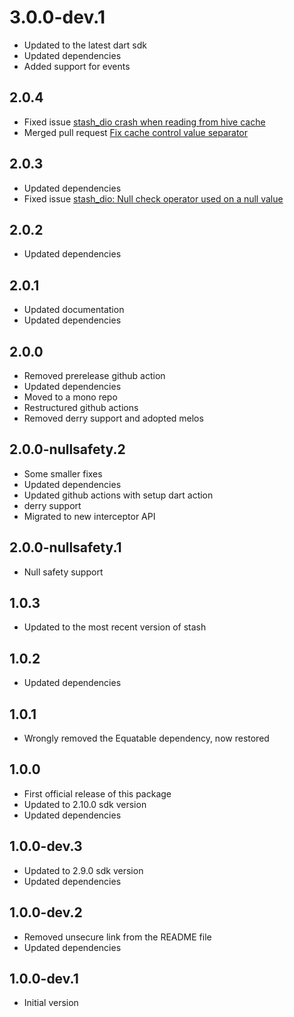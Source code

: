 # 3.0.0-dev.1

- Updated to the latest dart sdk
- Updated dependencies
- Added support for events

## 2.0.4

- Fixed issue [stash_dio crash when reading from hive cache](https://github.com/ivoleitao/stash/issues/9)
- Merged pull request [Fix cache control value separator](https://github.com/ivoleitao/stash/pull/10)

## 2.0.3

- Updated dependencies
- Fixed issue [stash_dio: Null check operator used on a null value](https://github.com/ivoleitao/stash/issues/8)

## 2.0.2

- Updated dependencies

## 2.0.1

- Updated documentation
- Updated dependencies

## 2.0.0

- Removed prerelease github action
- Updated dependencies
- Moved to a mono repo
- Restructured github actions
- Removed derry support and adopted melos

## 2.0.0-nullsafety.2

- Some smaller fixes
- Updated dependencies
- Updated github actions with setup dart action
- derry support
- Migrated to new interceptor API

## 2.0.0-nullsafety.1

- Null safety support

## 1.0.3

- Updated to the most recent version of stash

## 1.0.2

- Updated dependencies

## 1.0.1

- Wrongly removed the Equatable dependency, now restored

## 1.0.0

- First official release of this package
- Updated to 2.10.0 sdk version
- Updated dependencies

## 1.0.0-dev.3

- Updated to 2.9.0 sdk version
- Updated dependencies

## 1.0.0-dev.2

- Removed unsecure link from the README file
- Updated dependencies

## 1.0.0-dev.1

- Initial version
